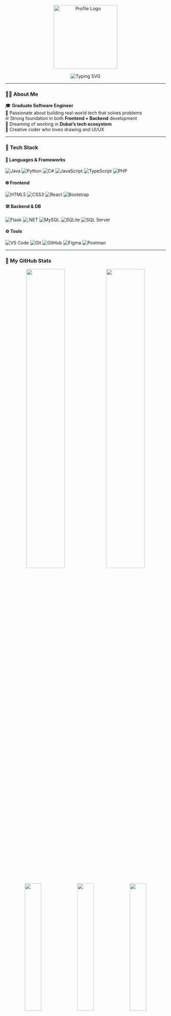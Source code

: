 <!-- GitHub Profile README for Ifadha -->
<p align="center">
  <img src="https://raw.githubusercontent.com/7oSkaaa/7oSkaaa/refs/heads/main/Images/about_me.gif" alt="Profile Logo" width="200" />
</p>

<p align="center">
  <img src="https://readme-typing-svg.herokuapp.com?font=Fira+Code&size=22&duration=4000&pause=800&color=F0FFFF&center=true&vCenter=true&width=435&lines=Hi+there+%F0%9F%91%8B+I'm+Ifadha;Graduate+Software+Engineer;Full-Stack+Developer+%7C+Tech+Lover" alt="Typing SVG" />
</p>

---

### 👩‍💻 About Me

🎓 **Graduate Software Engineer**  
🧠 Passionate about building real-world tech that solves problems  
🌐 Strong foundation in both **Frontend + Backend** development  
🛫 Dreaming of working in **Dubai’s tech ecosystem**  
🎨 Creative coder who loves drawing and UI/UX  

---

### 🧰 Tech Stack

#### 🚀 Languages & Frameworks  
![Java](https://img.shields.io/badge/-Java-007396?style=flat-square&logo=java&logoColor=white)
![Python](https://img.shields.io/badge/-Python-3776AB?style=flat-square&logo=python&logoColor=white)
![C#](https://img.shields.io/badge/-C%23-239120?style=flat-square&logo=c-sharp&logoColor=white)
![JavaScript](https://img.shields.io/badge/-JavaScript-F7DF1E?style=flat-square&logo=javascript&logoColor=black)
![TypeScript](https://img.shields.io/badge/-TypeScript-3178C6?style=flat-square&logo=typescript&logoColor=white)
![PHP](https://img.shields.io/badge/-PHP-777BB4?style=flat-square&logo=php&logoColor=white)

#### 🌐 Frontend  
![HTML5](https://img.shields.io/badge/-HTML5-E34F26?style=flat-square&logo=html5&logoColor=white)
![CSS3](https://img.shields.io/badge/-CSS3-1572B6?style=flat-square&logo=css3&logoColor=white)
![React](https://img.shields.io/badge/-React-61DAFB?style=flat-square&logo=react&logoColor=black)
![Bootstrap](https://img.shields.io/badge/-Bootstrap-7952B3?style=flat-square&logo=bootstrap&logoColor=white)

#### 🛠 Backend & DB  
![Flask](https://img.shields.io/badge/-Flask-000000?style=flat-square&logo=flask&logoColor=white)
![.NET](https://img.shields.io/badge/-.NET-512BD4?style=flat-square&logo=dotnet&logoColor=white)
![MySQL](https://img.shields.io/badge/-MySQL-4479A1?style=flat-square&logo=mysql&logoColor=white)
![SQLite](https://img.shields.io/badge/-SQLite-003B57?style=flat-square&logo=sqlite&logoColor=white)
![SQL Server](https://img.shields.io/badge/-SQL%20Server-CC2927?style=flat-square&logo=microsoftsqlserver&logoColor=white)

#### ⚙️ Tools  
![VS Code](https://img.shields.io/badge/-VS%20Code-007ACC?style=flat-square&logo=visual-studio-code&logoColor=white)
![Git](https://img.shields.io/badge/-Git-F05032?style=flat-square&logo=git&logoColor=white)
![GitHub](https://img.shields.io/badge/-GitHub-181717?style=flat-square&logo=github&logoColor=white)
![Figma](https://img.shields.io/badge/-Figma-F24E1E?style=flat-square&logo=figma&logoColor=white)
![Postman](https://img.shields.io/badge/-Postman-FF6C37?style=flat-square&logo=postman&logoColor=white)

---

### 🧩 My GitHub Stats

<p align="center">
  <img src="https://github-readme-stats.vercel.app/api?username=Ifadha2004&show_icons=true&theme=react&border_radius=10&hide=prs&count_private=true" width="49%" />
  <img src="https://github-readme-streak-stats.herokuapp.com/?user=Ifadha2004&theme=react&border_radius=10" width="49%" />
</p>

<p align="center">
  <img src="https://github-profile-summary-cards.vercel.app/api/cards/repos-per-language?username=Ifadha2004&theme=github_dark" width="32%" />
  <img src="https://github-profile-summary-cards.vercel.app/api/cards/most-commit-language?username=Ifadha2004&theme=github_dark" width="32%" />
  <img src="https://github-profile-summary-cards.vercel.app/api/cards/productive-time?username=Ifadha2004&theme=github_dark&utcOffset=+5.5" width="32%" />
</p>

---

### 🔥 GitHub Trophies

<p align="center">
  <img src="https://github-profile-trophy.vercel.app/?username=Ifadha2004&theme=darkhub&no-frame=true&column=7&margin-w=10" />
</p>

---

### 📌 Highlight Projects

| Project | Description | Stack |
|--------|-------------|-------|
| [GasByGas](https://github.com/Ifadha2004/GasByGas) | Online Gas Delivery Request System | `TypeScript`, `Next.js`, `MySQL` |
| [FinBuddy](https://github.com/Ifadha2004/FinBuddy) | AI-based Banking ChatBot | `Python`, `NLP`, `HTML/CSS` |
| [FlaskBlog](https://github.com/Ifadha2004/FlaskBlog) | Blog Platform using Flask | `Python`, `Flask`, `HTML/CSS` |
| [TravelMate](https://github.com/Ifadha2004/TravelMate) | Trivial ChatBot for travel trivia | `Python`, `AI` , `HTML/CSS` |
| [BookHaven](https://github.com/Ifadha2004/BookHaven) | Bookstore Inventory System | `C#`, `.NET`, `WinForms` |
| [Ifadha-Portfolio](https://github.com/Ifadha2004/Ifadha-Portfolio-) | Personal portfolio website | `HTML`, `CSS`, `JavaScript` |
| [MealMinder](https://github.com/Ifadha2004/MealMinder) | AI Powered Dietary Management System | `ReactJs`, `CSS`, `Python`, `JavaScript` |
| [DreamDay](https://github.com/Ifadha2004/WeddingPlanner_DreamDay) | Wedding Planner Application | `C#`, `HTML`, `CSS`, `ASP.NET MVC` |

---

### 📫 Let’s Connect

- 📧 **Email**: `ifadhaimran04@gmail.com`  
- 💼 **LinkedIn**: [linkedin.com/in/ifadha](https://www.linkedin.com/in/ifadha-imran-016291369/)
- 🌍 **Portfolio**: (https://ifadha-portfolio.netlify.app/)  

---

<p align="center"><b>"Dream Big. Code Smart. Deliver Excellence."</b></p>
<p align="center">💻❤️ Made with passion by Ifadha</p>
